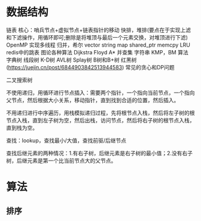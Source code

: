 # 数据结构

链表 核心：哨兵节点+虚拟节点+链表指针的移动
快排，堆排(要点在于实现上滤和下滤操作，用循环即可;删除是将堆顶与最后一个元素交换，对堆顶进行下滤) 
OpenMP 实现多线程
归并，希尔
vector string map
shared_ptr
memcpy
LRU
redis中的跳表
图论各种算法 Dijkstra Floyd A*
并查集
字符串 KMP，BM 算法
字典树 线段树 K-D树 
AVL树 Splay树 B树和B+树 红黑树(https://juejin.cn/post/6844903842513944583)
常见的贪心和DP问题

二叉搜索树

不使用递归，用循环进行节点插入：需要两个指针，一个指向当前节点，一个指向父节点，然后根据大小关系，移动指针，直到找到合适的位置，然后插入。

不用递归进行中序遍历，用栈模拟递归过程，先将根节点入栈，然后将左子树的根节点入栈，直到左子树为空，然后出栈，访问节点，然后将右子树的根节点入栈，直到栈为空。

查找：lookup，查找最小/大值，查找前驱/后继节点

查找后继元素的两种情况：1.有右子树，后继元素是右子树的最小值；2.没有右子树，后继元素是第一个比当前节点大的父节点。


# 算法

## 排序
